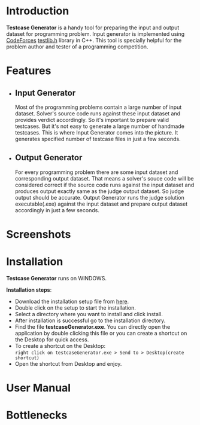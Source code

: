 # Introduction
**Testcase Generator** is a handy tool for preparing the input and output dataset for programming problem. Input generator is implemented using [CodeForces](https://www.codeforces.com/) [testlib.h](https://codeforces.com/testlib) library in C++. This tool is specially helpful for the problem author and tester of a programming competition.

# Features
* ## Input Generator
    Most of the programming problems contain a large number of input dataset. Solver's source code runs against these input dataset and provides verdict accordingly. So it's important to prepare valid testcases. But it's not easy to generate a large number of handmade testcases. This is where Input Generator comes into the picture. It generates specified number of testcase files in just a few seconds.
* ## Output Generator
    For every programming problem there are some input dataset and corresponding output dataset. That means a solver's souce code will be considered correct if the source code runs against the input dataset and produces output exactly same as the judge output dataset. So judge output should be accurate. Output Generator runs the judge solution executable(.exe) against the input dataset and prepare output dataset accordingly in just a few seconds.

# Screenshots

# Installation
**Testcase Generator** runs on WINDOWS. 

**Installation steps**:
* Download the installation setup file from [here]().
* Double click on the setup to start the installation.
* Select a directory where you want to install and click install.
* After installation is successful go to the installation directory.
* Find the file **testcaseGenerator.exe**. You can directly open the application by double clicking this file or you can create a shortcut on the Desktop for quick access.
* To create a shortcut on the Desktop:<br>
    `right click on testcaseGenerator.exe > Send to > Desktop(create shortcut)`
* Open the shortcut from Desktop and enjoy.

# User Manual

# Bottlenecks